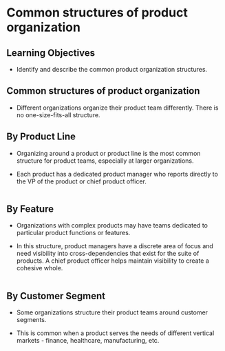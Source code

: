 # Common structures of product organization

## Learning Objectives

  - Identify and describe the common product organization structures.


## Common structures of product organization
  
  - Different organizations organize their product team differently. There is no one-size-fits-all structure.


## By Product Line

  - Organizing around a product or product line is the most common structure for product teams, especially at larger organizations.

  - Each product has a dedicated product manager who reports directly to the VP of the product or chief product officer.

  <Image>


## By Feature

  - Organizations with complex products may have teams dedicated to particular product functions or features.

  - In this structure, product managers have a discrete area of focus and need visibility into cross-dependencies that exist for the suite of products. A chief product officer helps maintain visibility to create a cohesive whole.

  <Image>


## By Customer Segment 

  - Some organizations structure their product teams around customer segments.

  - This is common when a product serves the needs of different vertical markets - finance, healthcare, manufacturing, etc.

  <Image>